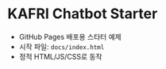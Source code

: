 # KAFRI Chatbot Starter

- GitHub Pages 배포용 스타터 예제
- 시작 파일: `docs/index.html`
- 정적 HTML/JS/CSS로 동작

